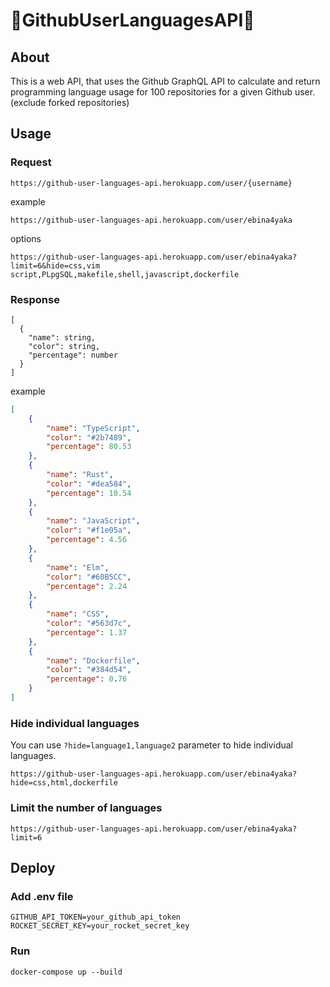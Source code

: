 # 🦀GithubUserLanguagesAPI🦀

## About

This is a web API, that uses the Github GraphQL API to calculate and return programming language usage for 100 repositories for a given Github user. (exclude forked repositories)

## Usage

### Request

```
https://github-user-languages-api.herokuapp.com/user/{username}
```

example

```
https://github-user-languages-api.herokuapp.com/user/ebina4yaka
```

options
```
https://github-user-languages-api.herokuapp.com/user/ebina4yaka?limit=6&hide=css,vim script,PLpgSQL,makefile,shell,javascript,dockerfile
```

### Response

```
[
  {
    "name": string,
    "color": string,
    "percentage": number
  }
]
```

example

```Json
[
	{
		"name": "TypeScript",
		"color": "#2b7489",
		"percentage": 80.53
	},
	{
		"name": "Rust",
		"color": "#dea584",
		"percentage": 10.54
	},
	{
		"name": "JavaScript",
		"color": "#f1e05a",
		"percentage": 4.56
	},
	{
		"name": "Elm",
		"color": "#60B5CC",
		"percentage": 2.24
	},
	{
		"name": "CSS",
		"color": "#563d7c",
		"percentage": 1.37
	},
	{
		"name": "Dockerfile",
		"color": "#384d54",
		"percentage": 0.76
	}
]
```

### Hide individual languages

You can use `?hide=language1,language2` parameter to hide individual languages.

```
https://github-user-languages-api.herokuapp.com/user/ebina4yaka?hide=css,html,dockerfile
```

### Limit the number of languages

```
https://github-user-languages-api.herokuapp.com/user/ebina4yaka?limit=6
```

## Deploy

### Add .env file

```Shell
GITHUB_API_TOKEN=your_github_api_token
ROCKET_SECRET_KEY=your_rocket_secret_key
```

### Run

```Shell
docker-compose up --build
```
